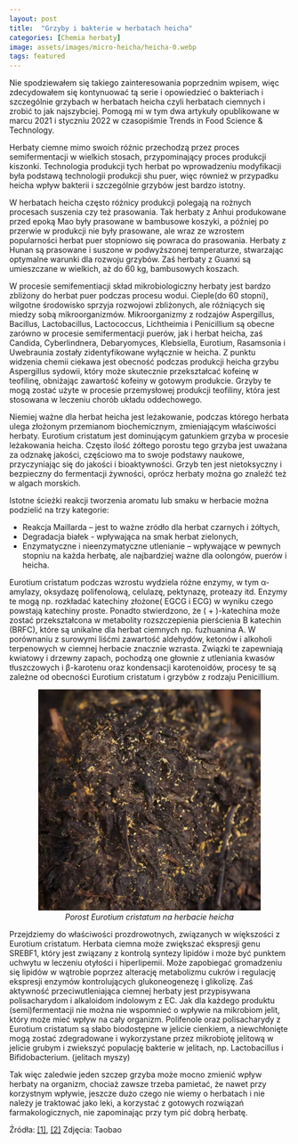 ```yaml
---
layout: post
title:  "Grzyby i bakterie w herbatach heicha"
categories: [Chemia herbaty]
image: assets/images/micro-heicha/heicha-0.webp
tags: featured
---
```



Nie spodziewałem się takiego zainteresowania poprzednim wpisem, więc zdecydowałem się kontynuować tą serie i opowiedzieć o bakteriach i szczególnie grzybach w herbatach heicha czyli herbatach ciemnych i zrobić to jak najszybciej. Pomogą mi w tym dwa artykuły opublikowane w marcu 2021 i styczniu 2022 w czasopiśmie Trends in Food Science & Technology.

Herbaty ciemne mimo swoich różnic przechodzą przez proces semifermentacji w wielkich stosach, przypominający proces produkcji kiszonki. Technologia produkcji tych herbat po wprowadzeniu modyfikacji była podstawą technologii produkcji shu puer, więc również w przypadku heicha wpływ bakterii i szczególnie grzybów jest bardzo istotny. 

W herbatach heicha często różnicy produkcji polegają na rożnych procesach suszenia czy też prasowania. Tak herbaty z Anhui produkowane przed epoką Mao były prasowane w bambusowe koszyki, a później po przerwie w produkcji nie były prasowane, ale wraz ze wzrostem popularności herbat puer stopniowo się powraca do prasowania. Herbaty z Hunan są prasowane i suszone w podwyższonej temperaturze, stwarzając optymalne warunki dla rozwoju grzybów. Zaś herbaty z Guanxi są umieszczane w wielkich, aż do 60 kg, bambusowych koszach. 

W procesie semifementiacji skład mikrobiologiczny herbaty jest bardzo zbliżony do herbat puer podczas procesu wodui. Cieple(do 60 stopni), wilgotne środowisko  sprzyja rozwojowi zbliżonych, ale różniących się miedzy sobą mikroorganizmów. Mikroorganizmy z rodzajów Aspergillus, Bacillus, Lactobacillus, Lactococcus, Lichtheimia i  Penicillium są obecne zarówno w procesie semifermentacji puerów, jak i herbat heicha, zaś Candida, Cyberlindnera, Debaryomyces, Klebsiella, Eurotium, Rasamsonia i Uwebraunia zostały zidentyfikowane wyłącznie w heicha. 
Z punktu widzenia chemii ciekawa jest obecność podczas produkcji heicha grzybu Aspergillus sydowii, który może skutecznie przekształcać kofeinę w teofilinę, obniżając zawartość kofeiny w gotowym produkcie. Grzyby te mogą zostać użyte w procesie przemysłowej produkcji teofiliny, która jest stosowana w leczeniu chorób układu oddechowego.  

Niemiej ważne dla herbat heicha jest leżakowanie, podczas którego herbata ulega złożonym przemianom biochemicznym, zmieniającym właściwości herbaty. Eurotium cristatum jest dominującym gatunkiem grzyba w procesie leżakowania heicha. Często ilość żółtego porostu tego grzyba jest uważana za odznakę jakości, częściowo ma to swoje podstawy naukowe, przyczyniając się do jakości i bioaktywności. Grzyb ten jest nietoksyczny i bezpieczny do fermentacji żywności, oprócz herbaty można go znaleźć też w algach morskich.

Istotne ścieżki reakcji tworzenia aromatu lub smaku w herbacie można podzielić na trzy kategorie: 
- Reakcja Maillarda – jest to ważne zródło dla herbat czarnych i żółtych,
- Degradacja białek -  wpływająca na smak herbat zielonych,
- Enzymatyczne i nieenzymatyczne utlenianie – wpływające w pewnych stopniu na każda herbatę, ale najbardziej ważne dla oolongów, puerów i heicha.

Eurotium cristatum podczas wzrostu wydziela różne enzymy, w tym α-amylazy, oksydazę polifenolową, celulazę,  pektynazę, proteazy itd. Enzymy te mogą np. rozkładać katechiny złożone( EGCG i ECG) w wyniku czego powstają katechiny proste. Ponadto stwierdzono, że ( + )-katechina może zostać przekształcona w metabolity rozszczepienia pierścienia B katechin (BRFC), które są unikalne dla herbat ciemnych np. fuzhuanina A. W porównaniu z surowymi liśćmi  zawartość aldehydów, ketonów i alkoholi terpenowych w ciemnej herbacie znacznie wzrasta. Związki te zapewniają kwiatowy i drzewny zapach, pochodzą one  głownie z utleniania kwasów tłuszczowych i β-karotenu oraz kondensacji karotenoidów, procesy te są zależne od obecności Eurotium cristatum i grzybów z rodzaju Penicillium. 

<p align="center">
  <img alt="micro-heicha" src="/assets/images/micro-heicha/heicha-1.webp" width="400">
  <br>
    <em><i>Porost Eurotium cristatum na herbacie heicha </i></em>
</p>

Przejdziemy do właściwości prozdrowotnych, związanych w większości z Eurotium cristatum. Herbata ciemna może zwiększać ekspresji genu SREBF1, który jest związany z kontrolą syntezy lipidów i może być punktem uchwytu w leczeniu otyłości i hiperlipemii. Może zapobiegać gromadzeniu się lipidów w wątrobie poprzez alterację metabolizmu cukrów i regulację ekspresji enzymów kontrolujących glukoneogenezę i glikolizę. Zaś aktywność przeciwutleniająca ciemnej herbaty jest przypisywana polisacharydom i alkaloidom indolowym z EC. Jak dla każdego produktu (semi)fermentacji nie można nie wspomnieć o wpływie na mikrobiom jelit, który może mieć wpływ na cały organizm. Polifenole oraz polisacharydy z Eurotium cristatum są słabo biodostępne w jelicie cienkiem, a niewchłonięte mogą zostać zdegradowane i wykorzystane przez mikrobiotę jelitową w jelicie grubym i zwiekszyć populację bakterie w jelitach, np. Lactobacillus i Bifidobacterium. (jelitach myszy)

Tak więc zaledwie jeden szczep grzyba może mocno zmienić wpływ herbaty na organizm, chociaż zawsze trzeba pamietać, że nawet przy korzystnym wpływie, jeszcze dużo czego nie wiemy o herbatach i nie należy je traktować jako leki, a korzystać z gotowych rozwiązań farmakologicznych, nie zapominając przy tym pić dobrą herbatę.  


Źródła:
[[1]](https://doi.org/10.1016/j.tifs.2021.12.024),
[[2]](https://doi.org/10.1016/j.tifs.2021.01.030)
Zdjęcia: Taobao
